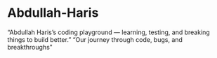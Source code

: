 # Abdullah-Haris
“Abdullah Haris’s coding playground — learning, testing, and breaking things to build better.”  “Our journey through code, bugs, and breakthroughs" 
